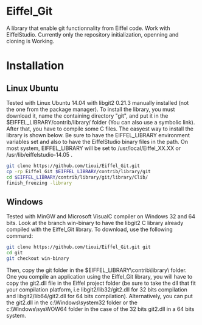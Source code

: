 Eiffel_Git
==========

A library that enable git functionnality from Eiffel code. Work with EiffelStudio. 
Currently only the repository initialization, openning and cloning is Working. 

Installation
============

Linux Ubuntu
------------

Tested with Linux Ubuntu 14.04 with libgit2 0.21.3 manually installed (not the one from the package manager).
To install the library, you must download it, name the containing directory "git", and put it in the 
$EIFFEL_LIBRARY/contrib/library/ folder (You can also use a symbolic link). After that, you have to compile
some C files. The easyest way to install the library is shown below. Be sure to have the EIFFEL_LIBRARY environment
variables set and also to have the EiffelStudio binary files in the path. On most system, EIFFEL_LIBRARY will be set
to /usr/local/Eiffel_XX.XX or /usr/lib/eiffelstudio-14.05 .

```bash
git clone https://github.com/tioui/Eiffel_Git.git
cp -rp Eiffel_Git $EIFFEL_LIBRARY/contrib/library/git
cd $EIFFEL_LIBRARY/contrib/library/git/library/Clib/
finish_freezing -library
```


Windows
-------

Tested with MinGW and Microsoft VisualC compiler on Windows 32 and 64 bits. Look at the branch
win-binary to have the libgit2 C library already compiled with the Eiffel_Git library. To download,
use the following command:

```bash
git clone https://github.com/tioui/Eiffel_Git.git git
cd git
git checkout win-binary
```

Then, copy the git folder in the $EIFFEL_LIBRARY\contrib\library\ folder. One you compile an application
using the Eiffel_Git library, you will have to copy the git2.dll file in the Eiffel project folder (be
sure to take the dll that fit your compilation platform, i.e libgit2/lib32/git2.dll for 32 bits compilation
and libgit2/lib64/git2.dll for 64 bits compilation). Alternatively, you can put the git2.dll in the
c:\Windows\system32 folder or the c:\Windows\sysWOW64 folder in the case of the 32 bits git2.dll in a 64 bits
system.
